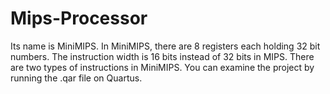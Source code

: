 # Mips-Processor
Its name is MiniMIPS. In MiniMIPS, there are 8 registers each holding 32 bit numbers. The instruction width is 16 bits instead of 32 bits in MIPS. There are two types of instructions in MiniMIPS.
You can examine the project by running the .qar file on Quartus.
